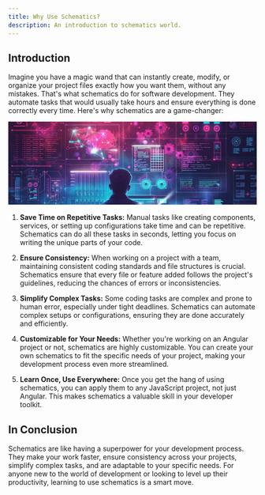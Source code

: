 ```yaml
---
title: Why Use Schematics?
description: An introduction to schematics world.
---
```




## Introduction

Imagine you have a magic wand that can instantly create, modify, or organize your project files exactly how you want them, without any mistakes. That's what schematics do for software development. They automate tasks that would usually take hours and ensure everything is done correctly every time. Here's why schematics are a game-changer:

![Why-schematics](../../assets/why-schematics.webp)

1. **Save Time on Repetitive Tasks:**
Manual tasks like creating components, services, or setting up configurations take time and can be repetitive. Schematics can do all these tasks in seconds, letting you focus on writing the unique parts of your code.

2. **Ensure Consistency:**
When working on a project with a team, maintaining consistent coding standards and file structures is crucial. Schematics ensure that every file or feature added follows the project's guidelines, reducing the chances of errors or inconsistencies.

3. **Simplify Complex Tasks:**
Some coding tasks are complex and prone to human error, especially under tight deadlines. Schematics can automate complex setups or configurations, ensuring they are done accurately and efficiently.

4. **Customizable for Your Needs:**
Whether you're working on an Angular project or not, schematics are highly customizable. You can create your own schematics to fit the specific needs of your project, making your development process even more streamlined.

5. **Learn Once, Use Everywhere:**
Once you get the hang of using schematics, you can apply them to any JavaScript project, not just Angular. This makes schematics a valuable skill in your developer toolkit.

## In Conclusion

Schematics are like having a superpower for your development process. They make your work faster, ensure consistency across your projects, simplify complex tasks, and are adaptable to your specific needs. For anyone new to the world of development or looking to level up their productivity, learning to use schematics is a smart move.
